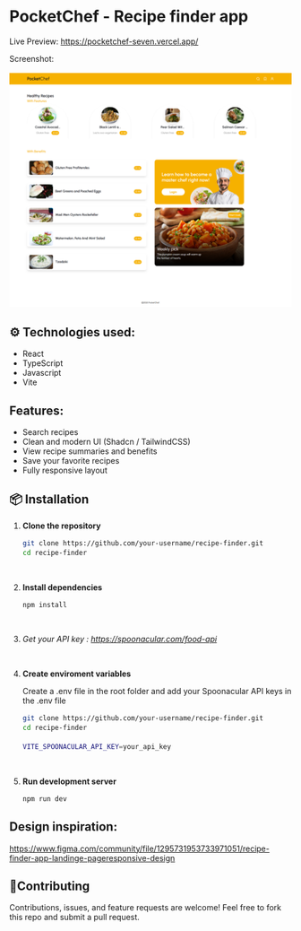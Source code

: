 # PocketChef - Recipe finder app

Live Preview: https://pocketchef-seven.vercel.app/

Screenshot:  
<br>
<img src="/pocket-chef-sc.png" alt="PocketChef Screenshot"/>

<h2>⚙️ Technologies used:</h2>
<ul>
  <li>React</li>
  <li>TypeScript</li>
  <li>Javascript</li>
  <li>Vite</li>
</ul>

<h2>Features:</h2>

<ul>
  <li>Search recipes</li>
  <li>Clean and modern UI (Shadcn / TailwindCSS)</li>
  <li>View recipe summaries and benefits</li>
  <li>Save your favorite recipes</li>
  <li>Fully responsive layout</li>
</ul>

<h2>📦 Installation</h2>

1. **Clone the repository**
   
   ```bash
   git clone https://github.com/your-username/recipe-finder.git
   cd recipe-finder
<br>

2. **Install dependencies**
   
   ```bash
   npm install

<br>

3. *Get your API key : https://spoonacular.com/food-api*

<br>

4. **Create enviroment variables**
   
   Create a .env file in the root folder and add your Spoonacular API keys in the .env file
   ```bash
   git clone https://github.com/your-username/recipe-finder.git
   cd recipe-finder

   VITE_SPOONACULAR_API_KEY=your_api_key
   ```
<br>
   
5. **Run development server**
   
   ```bash
   npm run dev
   ```

<h2>Design inspiration:</h2>

https://www.figma.com/community/file/1295731953733971051/recipe-finder-app-landinge-pageresponsive-design

<h2>🤝Contributing</h2>
Contributions, issues, and feature requests are welcome!
Feel free to fork this repo and submit a pull request.




